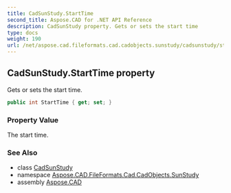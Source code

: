 ```yaml
---
title: CadSunStudy.StartTime
second_title: Aspose.CAD for .NET API Reference
description: CadSunStudy property. Gets or sets the start time
type: docs
weight: 190
url: /net/aspose.cad.fileformats.cad.cadobjects.sunstudy/cadsunstudy/starttime/
---
```

## CadSunStudy.StartTime property

Gets or sets the start time.

```csharp
public int StartTime { get; set; }
```

### Property Value

The start time.

### See Also

* class [CadSunStudy](../)
* namespace [Aspose.CAD.FileFormats.Cad.CadObjects.SunStudy](../../cadsunstudy/)
* assembly [Aspose.CAD](../../../)


